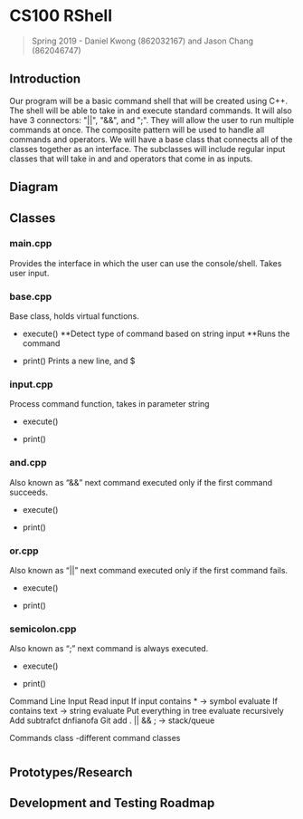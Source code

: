# CS100 RShell
> Spring 2019 - Daniel Kwong (862032167) and Jason Chang (862046747)

## Introduction
Our program will be a basic command shell that will be created using C++. The shell will be able to take in and execute standard commands. It will also have 3 connectors: "||", "&&", and ";". They will allow the user to run multiple commands at once. The composite pattern will be used to handle all commands and operators. We will have a base class that connects all of the classes together as an interface. The subclasses will include regular input classes that will take in and and operators that come in as inputs.

## Diagram

## Classes

### main.cpp
Provides the interface in which the user can use the console/shell. Takes user input.

### base.cpp
Base class, holds virtual functions.

* execute()
**Detect type of command based on string input
**Runs the command

* print()
Prints a new line, and $

### input.cpp
Process command function, takes in parameter string

* execute()

* print()

### and.cpp
Also known as “&&” next command executed only if the first command succeeds.

* execute()

* print()

### or.cpp
Also known as “||” next command executed only if the first command fails.

* execute()

* print()

### semicolon.cpp
Also known as “;” next command is always executed.

* execute()

* print()

Command Line
Input
Read input
If input contains * -> symbol evaluate
If contains text -> string evaluate
Put everything in tree evaluate recursively
Add subtrafct dnfianofa
Git add .
|| && ; -> stack/queue

Commands class
-different command classes



#


## Prototypes/Research

## Development and Testing Roadmap
